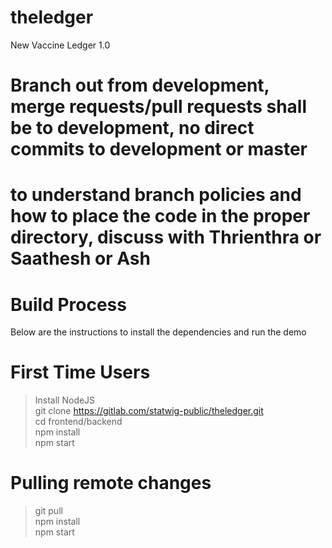# theledger

New Vaccine Ledger 1.0


# Branch out from development, merge requests/pull requests shall be to development, no direct commits to development or master
# to understand branch policies and how to place the code in the proper directory, discuss with Thrienthra or Saathesh or Ash

# Build Process
Below are the instructions to install the dependencies and run the demo

# First Time Users

> Install NodeJS <br>
> git clone https://gitlab.com/statwig-public/theledger.git <br>
> cd frontend/backend <br>
> npm install<br>
> npm start<br>

# Pulling remote changes 

> git pull <br>
> npm install <br>
> npm start
